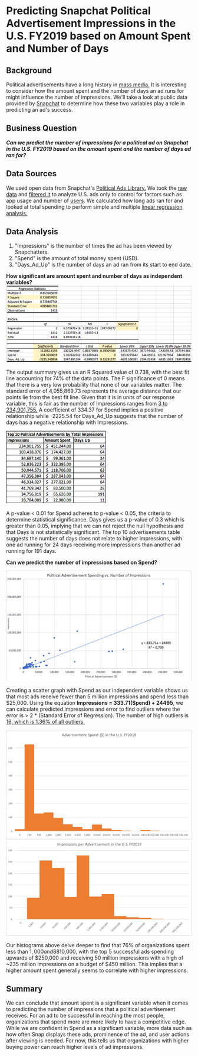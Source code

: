 # Predicting Snapchat Political Advertisement Impressions in the U.S. FY2019 based on Amount Spent and Number of Days
## Background
Political advertisements have a long history in [mass media.](https://onlinelibrary.wiley.com/doi/abs/10.1002/9781405186407.wbiecp049.pub2) It is interesting to consider how the amount spent and the number of days an ad runs for might influence the number of impressions. We'll take a look at public data provided by [Snapchat](https://phys.org/news/2018-06-snapchat.html) to determine how these two variables play a role in predicting an ad's success.

## Business Question
***Can we predict the number of impressions for a political ad on Snapchat in the U.S. FY2019 based on the amount spent and the number of days ad ran for?***

## Data Sources
We used open data from Snapchat's [Political Ads Library.](https://www.snap.com/en-US/political-ads/) We took the [raw data](https://github.com/katiesunsg/snapchat-political-ads-US2019/blob/master/Snapchat_Raw_Data.xls) and [filtered it](https://github.com/katiesunsg/snapchat-political-ads-US2019/blob/master/Snapchat_Filtered_Data.xlsx) to analyze U.S. ads only to control for factors such as app usage and number of [users](https://www.statista.com/statistics/545967/snapchat-app-dau/#:~:text=With%20an%20estimated%2046%20million,Snapchat%20easily%20ranks%20among%20the). We calculated how long ads ran for and looked at total spending to perform simple and multiple [linear regression analysis.](https://github.com/katiesunsg/snapchat-political-ads-US2019/blob/master/Snapchat_Data_Analysis.xlsx)

## Data Analysis
1. "Impressions" is the number of times the ad has been viewed by Snapchatters.
2. "Spend" is the amount of total money spent (USD).
3. "Days_Ad_Up" is the number of days an ad ran from its start to end date.

**How significant are amount spent and number of days as independent variables?**
![insert](https://github.com/katiesunsg/snapchat-political-ads-US2019/blob/master/SummaryOutputMulitpleRegression.png)

The output summary gives us an R Squared value of 0.738, with the best fit line accounting for 74% of the data points. The F significance of 0 means that there is a very low probability that none of our variables matter. The standard error of 4,055,869.73 represents the average distance that our points lie from the best fit line. Given that it is in units of our response variable, this is fair as the number of Impressions ranges from [3 to 234,901,755.](https://github.com/katiesunsg/snapchat-political-ads-US2019/blob/master/Snapchat_Data_Analysis.xlsx) A coefficient of 334.37 for Spend implies a positive relationship while -2225.54 for Days_Ad_Up suggests that the number of days has a negative relationship with Impressions.

![image](https://github.com/katiesunsg/snapchat-political-ads-US2019/blob/master/TopAdsImpressions.png)

A p-value < 0.01 for Spend adheres to p-value < 0.05, the criteria to determine statistical significance. Days gives us a p-value of 0.3 which is greater than 0.05, implying that we can not reject the null hypothesis and that Days is not statistically significant. The top 10 advertisements table suggests the number of days does not relate to higher impressions, with one ad running for 24 days receiving more impressions than another ad running for 191 days.

**Can we predict the number of impressions based on Spend?**

![graph](https://github.com/katiesunsg/snapchat-political-ads-US2019/blob/master/SpendImpressionsScatterGraph.png)

Creating a scatter graph with Spend as our independent variable shows us that most ads receive fewer than 5 million impressions and spend less than $25,000. Using the equation **Impressions = 333.71(Spend) + 24495**, we can calculate predicted impressions and error to find outliers where the error is > 2 * (Standard Error of Regression). The number of high outliers is [16, which is 1.36% of all outliers.](https://github.com/katiesunsg/snapchat-political-ads-US2019/blob/master/Snapchat_Data_Analysis.xlsx)

![insertalso](https://github.com/katiesunsg/snapchat-political-ads-US2019/blob/master/finalHistogramSpend.png)
![alsoinsert](https://github.com/katiesunsg/snapchat-political-ads-US2019/blob/master/final3impressions.png)

Our histograms above delve deeper to find that 76% of organizations spent less than $1,000 and 88% of total ads received fewer than 1 million impressions. However, ads that are successful spend at least ~$10,000, with the top 5 successful ads spending upwards of $250,000 and receiving 50 million impressions with a high of ~235 million impressions on a budget of $450 million. This implies that a higher amount spent generally seems to correlate with higher impressions.

## Summary
We can conclude that amount spent is a significant variable when it comes to predicting the number of impressions that a political advertisement receives. For an ad to be successful in reaching the most people, organizations that spend more are more likely to have a competitive edge. While we are confident in Spend as a significant variable, more data such as how often Snap displays these ads, prominence of the ad, and user actions after viewing is needed. For now, this tells us that organizations with higher buying power can reach higher levels of ad impressions.
